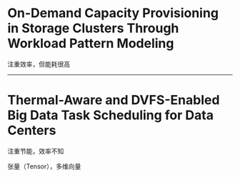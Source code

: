 # On-Demand Capacity Provisioning in Storage Clusters Through Workload Pattern Modeling

注重效率，但能耗很高

---

# Thermal-Aware and DVFS-Enabled Big Data Task Scheduling for Data Centers

注重节能，效率不知

张量（Tensor），多维向量
